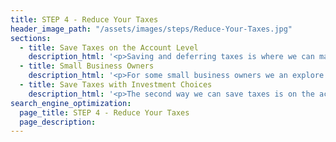 ```yaml
---
title: STEP 4 - Reduce Your Taxes
header_image_path: "/assets/images/steps/Reduce-Your-Taxes.jpg"
sections:
  - title: Save Taxes on the Account Level
    description_html: '<p>Saving and deferring taxes is where we can make the most impact with the investment strategy of your mason jars. There are two main areas were this can be accomplished. The first is on the account level. By sheltering your funds in an IRA, Roth IRA or one of many retirement account options we can either cut your tax bill, defer taxes to a later date and/or reduce your tax bill when you are older.</p>'
  - title: Small Business Owners
    description_html: '<p>For some small business owners we an explore retirement accounts that can shelter upwards of $250,000 per year if you have the available cash flow.</p>'
  - title: Save Taxes with Investment Choices
    description_html: '<p>The second way we can save taxes is on the actual investment choices inside the accounts. Certain investments are better served in IRAs versus Roth IRAs versus taxable accounts. By simply putting the correct investments in the proper accounts we can reduce your tax burden.</p>'
search_engine_optimization:
  page_title: STEP 4 - Reduce Your Taxes
  page_description:
---
```

